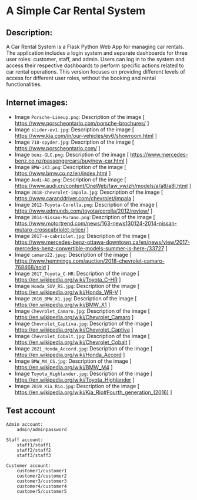 # A Simple Car Rental System

## Description:

A Car Rental System is a Flask Python Web App for managing car rentals.
The application includes a login system and separate dashboards for three user roles:
customer, staff, and admin.
Users can log in to the system and access their respective dashboards to perform specific actions related to car rental operations.
This version focuses on providing different levels of access for different user roles, without the booking and rental functionalities.



## Internet images:

- Image `Porsche-Lineup.png`: Description of the image [ https://www.porscheontario.com/porsche-brochures/ ]
- Image `slider-ev1.jpg`: Description of the image [ https://www.kia.com/in/our-vehicles/ev6/showroom.html ]
- Image `718-spyder.jpg`: Description of the image [ https://www.porscheontario.com/ ]
- Image `benz-GLC.png`: Description of the image [ https://www.mercedes-benz.co.nz/passengercars/buy/new-car.html ]
- Image `BMW-iX3.png`: Description of the image [ https://www.bmw.co.nz/en/index.html ]
- Image `Audi-A8.png`: Description of the image [ https://www.audi.cn/content/OneWeb/faw_vw/zh/models/a/a8/a8l.html ]
- Image `2018-chevrolet-impala.jpg`: Description of the image [ https://www.caranddriver.com/chevrolet/impala ]
- Image `2012-Toyota-Corolla.png`: Description of the image [ https://www.edmunds.com/toyota/corolla/2012/review/ ]
- Image `2014-Nissan-Murano.png`: Description of the image [ https://www.motortrend.com/news/163-news130124-2014-nissan-mutaro-crosscabriolet-price/ ]
- Image `2017-e-cabriolet.jpg`: Description of the image [ https://www.mercedes-benz-ottawa-downtown.ca/en/news/view/2017-mercedes-benz-convertible-models-summer-is-here-/33727 ]
- Image `camaro22.jpeg`: Description of the image [ https://www.hemmings.com/auction/2018-chevrolet-camaro-768468/sold ]
- Image `2017_Toyota_C-HR`: Description of the image [ https://en.wikipedia.org/wiki/Toyota_C-HR ]
- Image `Honda_SUV_RS.jpg`: Description of the image [ https://en.wikipedia.org/wiki/Honda_WR-V ]
- Image `2018_BMW_X1.jpg`: Description of the image [ https://en.wikipedia.org/wiki/BMW_X1 ]
- Image `Chevrolet_Camaro.jpg`: Description of the image [ https://en.wikipedia.org/wiki/Chevrolet_Camaro ]
- Image `Chevrolet_Captiva.jpg`: Description of the image [ https://en.wikipedia.org/wiki/Chevrolet_Captiva ]
- Image `Chevrolet_Cobalt.jpg`: Description of the image [ https://en.wikipedia.org/wiki/Chevrolet_Cobalt ]
- Image `2021_Honda_Accord.jpg`: Description of the image [ https://en.wikipedia.org/wiki/Honda_Accord ]
- Image `BMW_M4_CS.jpg`: Description of the image [ https://en.wikipedia.org/wiki/BMW_M4 ]
- Image `Toyota_Highlander.jpg`: Description of the image [ https://en.wikipedia.org/wiki/Toyota_Highlander ]
- Image `2019_Kia_Rio.jpg`: Description of the image [ https://en.wikipedia.org/wiki/Kia_Rio#Fourth_generation_(2016) ]


## Test account
    Admin account:
        admin/adminpassword
    
    Staff account:
        staff1/staff1
        staff2/staff2
        staff3/staff3
    
    Customer account:
        customer1/customer1
        customer2/customer2
        customer3/customer3
        customer4/customer4
        customer5/customer5
